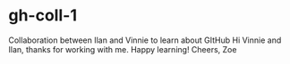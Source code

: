 # gh-coll-1
Collaboration between Ilan and Vinnie to learn about GItHub
Hi Vinnie and Ilan, thanks for working with me. Happy learning! Cheers, Zoe
